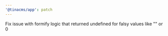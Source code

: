 ```yaml
---
'@tinacms/app': patch
---
```


Fix issue with formify logic that returned undefined for falsy values like "" or 0
